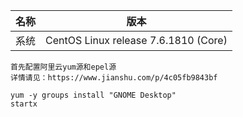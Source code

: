 名称|版本
:-:|:-:|
系统|CentOS Linux release 7.6.1810 (Core) 

```
首先配置阿里云yum源和epel源
详情请见：https://www.jianshu.com/p/4c05fb9843bf

yum -y groups install "GNOME Desktop" 
startx
```